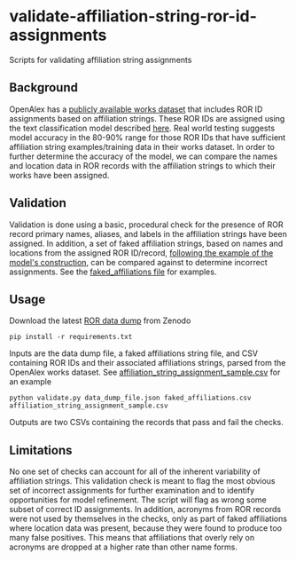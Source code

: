 # validate-affiliation-string-ror-id-assignments
Scripts for validating affiliation string assignments

## Background
OpenAlex has a [publicly available works dataset](https://docs.openalex.org/download-snapshot) that includes ROR ID assignments based on affiliation strings. These ROR IDs are assigned using the text classification model described [here](https://github.com/ourresearch/openalex-institution-parsing). Real world testing suggests model accuracy in the 80-90% range for those ROR IDs that have sufficient affiliation string examples/training data in their works dataset. In order to further determine the accuracy of the model, we can compare the names and location data in ROR records with the affiliation strings to which their works have been assigned.

## Validation
Validation is done using a basic, procedural check for the presence of ROR record primary names, aliases, and labels in the affiliation strings have been assigned. In addition, a set of faked affiliation strings, based on names and locations from the assigned ROR ID/record, [following the example of the model's construction](https://github.com/ourresearch/openalex-institution-parsing/blob/main/V1/001_Exploration/001_institutions_and_ror_exploration.ipynb), can be compared against to determine incorrect assignments. See the [faked_affiliations file](https://github.com/adambuttrick/validate-affiliation-string-ror-id-assignments/blob/main/sample_data/faked_affiliations.zip) for examples.

## Usage
Download the latest [ROR data dump](https://zenodo.org/communities/ror-data/) from Zenodo
```
pip install -r requirements.txt
```
Inputs are the data dump file, a faked affiliations string file, and CSV containing ROR IDs and their associated affiliations strings, parsed from the OpenAlex works dataset. See [affiliation_string_assignment_sample.csv](https://github.com/adambuttrick/validate-affiliation-string-ror-id-assignments/blob/main/sample_data/affiliation_string_assignment_sample.csv) for an example
```
python validate.py data_dump_file.json faked_affiliations.csv affiliation_string_assignment_sample.csv
```
Outputs are two CSVs containing the records that pass and fail the checks.

## Limitations
No one set of checks can account for all of the inherent variability of affiliation strings. This validation check is meant to flag the most obvious set of incorrect assignments for further examination and to identify opportunities for model refinement. The script will flag as wrong some subset of correct ID assignments. In addition, acronyms from ROR records were not used by themselves in the checks, only as part of faked affiliations where location data was present, because they were found to produce too many false positives. This means that affiliations that overly rely on acronyms are dropped at a higher rate than other name forms.
